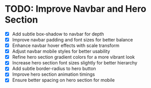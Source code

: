 # TODO: Improve Navbar and Hero Section

- [x] Add subtle box-shadow to navbar for depth
- [x] Improve navbar padding and font sizes for better balance
- [x] Enhance navbar hover effects with scale transform
- [x] Adjust navbar mobile styles for better usability
- [x] Refine hero section gradient colors for a more vibrant look
- [x] Increase hero section font sizes slightly for better hierarchy
- [x] Add subtle border-radius to hero button
- [x] Improve hero section animation timings
- [x] Ensure better spacing on hero section for mobile
